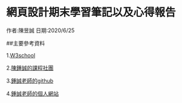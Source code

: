 # 網頁設計期末學習筆記以及心得報告

作者:陳昱誠
日期:2020/6/25


##主要參考資料

1.[W3school](https://www.w3schools.com/)

2.[陳鍾誠的課程社團](https://www.facebook.com/groups/ccccourse)

3.[鍾誠老師的github](https://github.com/ccccourse)

4.[鍾誠老師的個人網站](https://misavo.com/blog/%E9%99%B3%E9%8D%BE%E8%AA%A0)




